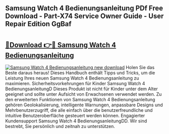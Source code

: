 ## Samsung Watch 4 Bedienungsanleitung PDf Free Download - Part-X74 Service Owner Guide - User Repair Edition GgBaf

# <h2><a href="http://df4v5p.blite.top/?on=Samsung+Watch+4+Bedienungsanleitung">🔗Download 👉🔴 Samsung Watch 4 Bedienungsanleitung</a></h2>

[![Samsung Watch 4 Bedienungsanleitung new download](https://i.imgur.com/lujVjoI.png)](http://df4v5p.blite.top/?on=Samsung+Watch+4+Bedienungsanleitung)
Holen Sie das Beste daraus heraus! Dieses Handbuch enthält Tipps und Tricks, um die Leistung Ihres neuen Samsung Watch 4 Bedienungsanleitung zu maximieren. Sicherheitsvorkehrungen für Kinder Samsung Watch 4 BedienungsanleitungD Dieses Produkt ist nicht für Kinder unter dem Alter geeignet und sollte unter Aufsicht von Erwachsenen verwendet werden. Zu den erweiterten Funktionen von Samsung Watch 4 Bedienungsanleitung gehören Geolokalisierung, intelligente Warnungen, anpassbare Designs und Mehrbenutzerzugriff, die alle einfach über die benutzerfreundliche und intuitive Benutzeroberfläche gesteuert werden können. Engagierter Kundensupport Samsung Watch 4 BedienungsanleitungDD. Wir sind bestrebt, Sie persönlich und zeitnah zu unterstützen.
